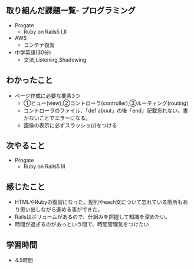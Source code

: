 ## 取り組んだ課題一覧- プログラミング
- Progate
  - Ruby on Rails5 Ⅰ,Ⅱ
- AWS
  - コンテナ復習
- 中学英語(30分)
  - 文法,Listening,Shadowing
## わかったこと
- ページ作成に必要な要素3つ
  - ①ビュー(view),②コントローラ(controller),③ルーティング(routing)
  - コントローラのファイル、「def about」の後「end」記載忘れない。書かないことでエラーになる。
  - 画像の表示に必ずスラッシュ(/)をつける
## 次やること
- Progate
  - Ruby on Rails5 Ⅲ
## 感じたこと
- HTMLやRubyの復習になった。配列やeach文について忘れている箇所もあり思い出しながら進める事ができた。
- Railsはボリュームがあるので、仕組みを把握して知識を深めたい。
- 時間が過ぎるのがあっという間で、時間管理気をつけたい
## 学習時間
- 4.5時間
